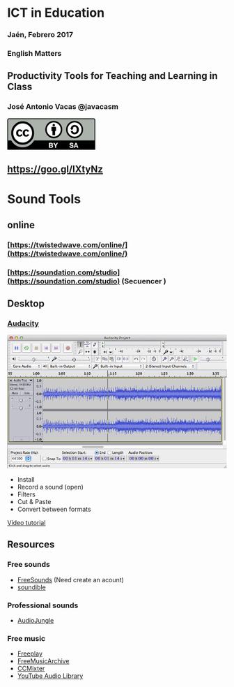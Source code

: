 # ICT in Education

### Jaén, Febrero 2017

### English Matters

## Productivity Tools for Teaching and Learning in Class

### José Antonio Vacas @javacasm

![./Licencia CC.png](./images/Licencia_CC.png)

## https://goo.gl/lXtyNz

# Sound Tools

## online
### [https://twistedwave.com/online/](https://twistedwave.com/online/)
### [https://soundation.com/studio](https://soundation.com/studio) (Secuencer )


## Desktop

### [Audacity](http://audacityteam.org/?lang=en)

![Audacity](./images/audacity-macosx.png)

* Install
* Record a sound (open)
* Filters
* Cut & Paste
* Convert between formats

[Vídeo tutorial](https://www.youtube.com/watch?v=3uqCNjbQn54)

## Resources

### Free sounds
* [FreeSounds](https://www.freesound.org/browse/tags/sound-effects/) (Need create an acount)
* [soundible](http://soundbible.com/free-sound-effects-1.html)

### Professional sounds
* [AudioJungle](http://audiojungle.net/)

### Free music
* [Freeplay](http://freeplaymusic.com/)
* [FreeMusicArchive](http://freemusicarchive.org/)
* [CCMixter](http://www.ccmixter.org/)
* [YouTube Audio Library](https://www.youtube.com/audiolibrary/music)
